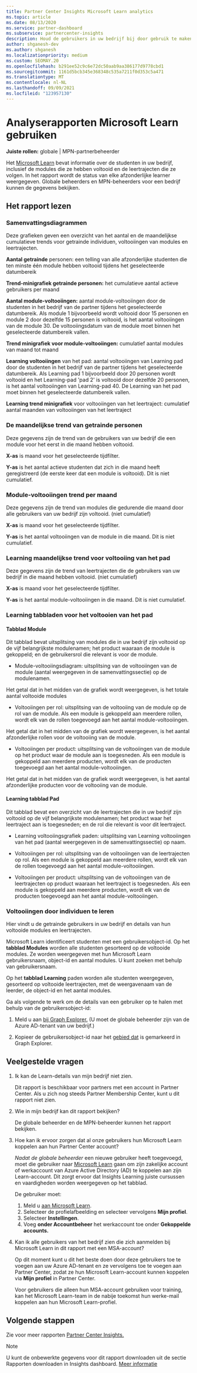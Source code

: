 ```yaml
---
title: Partner Center Insights Microsoft Learn analytics
ms.topic: article
ms.date: 08/13/2020
ms.service: partner-dashboard
ms.subservice: partnercenter-insights
description: Houd de gebruikers in uw bedrijf bij door gebruik te maken van gegevens over afzonderlijke training, voltooide modules, voltooide leertrajecten en meer.
author: shganesh-dev
ms.author: shganesh
ms.localizationpriority: medium
ms.custom: SEOMAY.20
ms.openlocfilehash: b291ee52c9c6e72dc50aab9aa386177d9778cbd1
ms.sourcegitcommit: 1161d5bcb345e368348c535a7211f0d353c5a471
ms.translationtype: MT
ms.contentlocale: nl-NL
ms.lasthandoff: 09/09/2021
ms.locfileid: "123957130"
---
```

# <a name="use-microsoft-learn-analytics-reports"></a>Analyserapporten Microsoft Learn gebruiken

**Juiste rollen:** globale | MPN-partnerbeheerder

Het [Microsoft Learn](/learn/) bevat informatie over de studenten in uw bedrijf, inclusief de modules die ze hebben voltooid en de leertrajecten die ze volgen. In het rapport wordt de status van elke afzonderlijke learner weergegeven. Globale beheerders en MPN-beheerders voor een bedrijf kunnen de gegevens bekijken.

## <a name="how-to-read-the-report"></a>Het rapport lezen

### <a name="summary-charts"></a>Samenvattingsdiagrammen

Deze grafieken geven een overzicht van het aantal en de maandelijkse cumulatieve trends voor getrainde individuen, voltooiingen van modules en leertrajecten.

**Aantal getrainde** personen: een telling van alle afzonderlijke studenten die ten minste één module hebben voltooid tijdens het geselecteerde datumbereik 

**Trend-minigrafiek getrainde personen:** het cumulatieve aantal actieve gebruikers per maand 

**Aantal module-voltooiingen:** aantal module-voltooiingen door de studenten in het bedrijf van de partner tijdens het geselecteerde datumbereik.
Als module 1 bijvoorbeeld wordt voltooid door 15 personen en module 2 door dezelfde 15 personen is voltooid, is het aantal voltooiingen van de module 30. De voltooiingsdatum van de module moet binnen het geselecteerde datumbereik vallen.

**Trend minigrafiek voor module-voltooiingen:** cumulatief aantal modules van maand tot maand 

**Learning voltooiingen** van het pad: aantal voltooiingen van Learning pad door de studenten in het bedrijf van de partner tijdens het geselecteerde datumbereik.
Als Learning pad 1 bijvoorbeeld door 20 personen wordt voltooid en het Learning-pad 'pad 2' is voltooid door dezelfde 20 personen, is het aantal voltooiingen van Learning-pad 40. De Learning van het pad moet binnen het geselecteerde datumbereik vallen.

**Learning trend minigrafiek** voor voltooiingen van het leertraject: cumulatief aantal maanden van voltooiingen van het leertraject 

### <a name="trained-individuals-monthly-trend"></a>De maandelijkse trend van getrainde personen

Deze gegevens zijn de trend van de gebruikers van uw bedrijf die een module voor het eerst in die maand hebben voltooid. 

**X-as** is maand voor het geselecteerde tijdfilter. 

**Y-as** is het aantal actieve studenten dat zich in die maand heeft geregistreerd (de eerste keer dat een module is voltooid). Dit is niet cumulatief.

### <a name="module-completions-monthly-trend"></a>Module-voltooiingen trend per maand

Deze gegevens zijn de trend van modules die gedurende die maand door alle gebruikers van uw bedrijf zijn voltooid. (niet cumulatief) 

**X-as** is maand voor het geselecteerde tijdfilter. 

**Y-as** is het aantal voltooiingen van de module in die maand. Dit is niet cumulatief.

### <a name="learning-path-completions-monthly-trend"></a>Learning maandelijkse trend voor voltooiing van het pad

Deze gegevens zijn de trend van leertrajecten die de gebruikers van uw bedrijf in die maand hebben voltooid. (niet cumulatief) 

**X-as** is maand voor het geselecteerde tijdfilter. 

**Y-as** is het aantal module-voltooiingen in die maand. Dit is niet cumulatief.

### <a name="learning-path-completion-tabs"></a>Learning tabbladen voor het voltooien van het pad

#### <a name="module-tab"></a>Tabblad Module

Dit tabblad bevat uitsplitsing van modules die in uw bedrijf zijn voltooid op de vijf belangrijkste modulenamen; het product waaraan de module is gekoppeld; en de gebruikersrol die relevant is voor de module.  

- Module-voltooiingsdiagram: uitsplitsing van de voltooiingen van de module (aantal weergegeven in de samenvattingssectie) op de modulenamen.

Het getal dat in het midden van de grafiek wordt weergegeven, is het totale aantal voltooide modules

- Voltooiingen per rol: uitsplitsing van de voltooiing van de module op de rol van de module. Als een module is gekoppeld aan meerdere rollen, wordt elk van de rollen toegevoegd aan het aantal module-voltooiingen.

Het getal dat in het midden van de grafiek wordt weergegeven, is het aantal afzonderlijke rollen voor de voltooiing van de module. 

- Voltooiingen per product: uitsplitsing van de voltooiingen van de module op het product waar de module aan is toegesneden. Als een module is gekoppeld aan meerdere producten, wordt elk van de producten toegevoegd aan het aantal module-voltooiingen.    

Het getal dat in het midden van de grafiek wordt weergegeven, is het aantal afzonderlijke producten voor de voltooiing van de module.  

#### <a name="learning-path-tab"></a>Learning tabblad Pad

Dit tabblad bevat een overzicht van de leertrajecten die in uw bedrijf zijn voltooid op de vijf belangrijkste modulenamen; het product waar het leertraject aan is toegesneden; en de rol die relevant is voor dit leertraject.  

- Learning voltooiingsgrafiek paden: uitsplitsing van Learning voltooiingen van het pad (aantal weergegeven in de samenvattingssectie) op naam.

- Voltooiingen per rol: uitsplitsing van de voltooiingen van de leertrajecten op rol. Als een module is gekoppeld aan meerdere rollen, wordt elk van de rollen toegevoegd aan het aantal module-voltooiingen.

- Voltooiingen per product: uitsplitsing van de voltooiingen van de leertrajecten op product waaraan het leertraject is toegesneden. Als een module is gekoppeld aan meerdere producten, wordt elk van de producten toegevoegd aan het aantal module-voltooiingen.

### <a name="completions-by-learning-individuals"></a>Voltooiingen door individuen te leren

Hier vindt u de getrainde gebruikers in uw bedrijf en details van hun voltooide modules en leertrajecten.

Microsoft Learn identificeert studenten met een gebruikersobject-id. Op het **tabblad Modules** worden alle studenten gesorteerd op de voltooide modules. Ze worden weergegeven met hun Microsoft Learn gebruikersnaam, object-id en aantal modules. U kunt zoeken met behulp van gebruikersnaam. 

Op het **tabblad Learning** paden worden alle studenten weergegeven, gesorteerd op voltooide leertrajecten, met de weergavenaam van de leerder, de object-id en het aantal modules.

Ga als volgende te werk om de details van een gebruiker op te halen met behulp van de gebruikersobject-id: 

1. Meld u aan [bij Graph Explorer.](https://developer.microsoft.com/graph/graph-explorer ) (U moet de globale beheerder zijn van de Azure AD-tenant van uw bedrijf.)

2. Kopieer de gebruikersobject-id naar het [gebied dat](https://graph.microsoft.com/v1.0/users/a9633ad7-c8dc-4587-b119-0bc286b0711f) is gemarkeerd in Graph Explorer. 

## <a name="frequently-asked-questions-faq"></a>Veelgestelde vragen

1. Ik kan de Learn-details van mijn bedrijf niet zien.

   Dit rapport is beschikbaar voor partners met een account in Partner Center. Als u zich nog steeds Partner Membership Center, kunt u dit rapport niet zien.

2. Wie in mijn bedrijf kan dit rapport bekijken? 

   De globale beheerder en de MPN-beheerder kunnen het rapport bekijken.

3. Hoe kan ik ervoor zorgen dat al onze gebruikers hun Microsoft Learn koppelen aan hun Partner Center account?

   *Nadat de globale beheerder* een nieuwe gebruiker heeft toegevoegd, moet die gebruiker naar [Microsoft Learn](/learn/) gaan om zijn zakelijke account of werkaccount van Azure Active Directory (AD) te koppelen aan zijn Learn-account. Dit zorgt ervoor dat Insights Learning juiste cursussen en vaardigheden worden weergegeven op het tabblad.
   
   De gebruiker moet:
   
   1. Meld u [aan Microsoft Learn](/learn/).
   2. Selecteer de profielafbeelding en selecteer vervolgens **Mijn profiel**.
   3. Selecteer **Instellingen**.
   4. Voeg **onder Accountbeheer** het werkaccount toe onder **Gekoppelde accounts.**

4. Kan ik alle gebruikers van het bedrijf zien die zich aanmelden bij Microsoft Learn in dit rapport met een MSA-account?

   Op dit moment kunt u dit het beste doen door deze gebruikers toe te voegen aan uw Azure AD-tenant en ze vervolgens toe te voegen aan Partner Center, zodat ze hun Microsoft Learn-account kunnen koppelen via **Mijn profiel** in Partner Center. 

   Voor gebruikers die alleen hun MSA-account gebruiken voor training, kan het Microsoft Learn-team in de nabije toekomst hun werke-mail koppelen aan hun Microsoft Learn-profiel. 

## <a name="next-steps"></a>Volgende stappen

Zie voor meer rapporten [Partner Center Insights.](partner-center-insights.md)

>[!NOTE] 
> U kunt de onbewerkte gegevens voor dit rapport downloaden uit de sectie Rapporten downloaden in Insights dashboard. [Meer informatie](insights-download-reports.md) 
